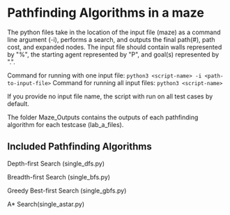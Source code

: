 <h1>Pathfinding Algorithms in a maze</h1>

The python files take in the location of the input file (maze) as a command line argument (-i), performs a search, and outputs the final path(#), path cost, and expanded nodes.
The input file should contain walls represented by "%", the starting agent represented by "P", and goal(s) represented by ".".

Command for running with one input file:
`python3 <script-name> -i <path-to-input-file>`
Command for running all input files:
`python3 <script-name>`
<p>If you provide no input file name, the script with run on all test cases by default.<p>
<p>The folder Maze_Outputs contains the outputs of each pathfinding algorithm for each testcase (lab_a_files).<p>

<h2>Included Pathfinding Algorithms</h2>
<p>Depth-first Search (single_dfs.py)</p>
<p>Breadth-first Search (single_bfs.py)</p>
<p>Greedy Best-first Search (single_gbfs.py)</p>
<p>A* Search(single_astar.py)</p>
